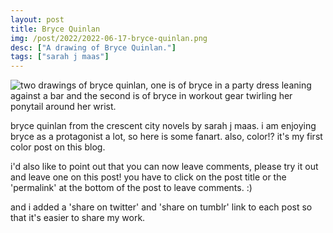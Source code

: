 ```yaml
---
layout: post
title: Bryce Quinlan
img: /post/2022/2022-06-17-bryce-quinlan.png
desc: ["A drawing of Bryce Quinlan."]
tags: ["sarah j maas"]
---
```


![two drawings of bryce quinlan, one is of bryce in a party dress leaning against a bar and the second is of bryce in workout gear twirling her ponytail around her wrist.](http://www.icefairy.net/artlog/2022-06-17-bryce-quinlan.png)

bryce quinlan from the crescent city novels by sarah j maas. i am enjoying bryce as a protagonist a lot, so here is some fanart. also, color!? it's my first color post on this blog.

i'd also like to point out that you can now leave comments, please try it out and leave one on this post! you have to click on the post title or the 'permalink' at the bottom of the post to leave comments. :)

and i added a 'share on twitter' and 'share on tumblr' link to each post so that it's easier to share my work. 
